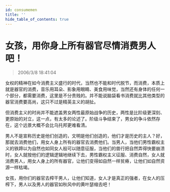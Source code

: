 ```yaml
---
id: consumemen
title: ''
hide_table_of_contents: true
---
```


# 女孩，用你身上所有器官尽情消费男人吧！

> 2006/3/8 18:41:04

女权的精神在如今消费主义盛行的时代，当然也不能和时代脱节，而消费，本质上就是器官的消费，音乐用耳朵、影象用眼睛、美食用味觉，当然还有身体的任何一个部分，都需要消费，这里是不分贵贱的。并不能说脑袋看书消费就比其他类型的器官消费要高尚，这只不过是精英主义的胡扯。

但消费主义的时尚并不能遮盖男女两性最原始战争的历史，两性是比阶级更深刻、更原始的对立，这一点，有太多的论述了。阶级斗争结束了，男女的争斗依然存在，这个远景大概不会比乌托邦更难看清。

男人不是宣称历史是他们创造的，文明是他们创造的，他们才是历史的主人？好，那就去消费他们，用女人身上所有的器官去消费他们。当男人，当他们男性霸权主义的铁蹄以为自然也如同女人般可以随意征服，当他们的兽行把自然弄得快要崩溃时，女人就按他们的逻辑逻辑地继续下去，男性霸权主义征服、消费自然，女人就消费男人，用女人身上的所有器官，让他们变得如自然一样贫瘠，让他们如自然资源一样枯竭。

女孩，用你们的器官去榨干男人，让他们知道，女人才是真正的强者，在女人的压榨下，男人以及男人的器官如秋风中的黄叶瑟缩去吧！